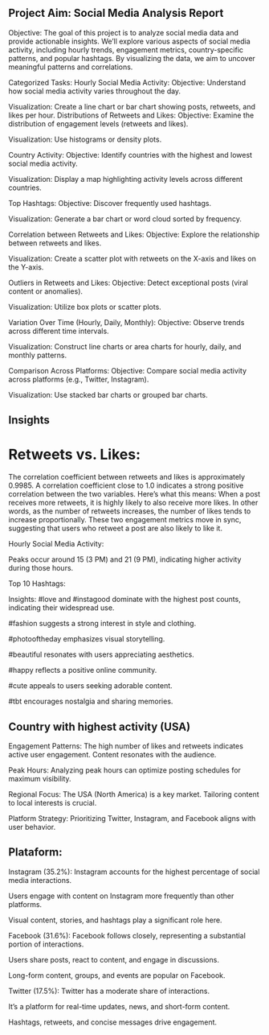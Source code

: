 ## Project Aim: Social Media Analysis Report
Objective:
The goal of this project is to analyze social media data and provide actionable insights. We’ll explore various aspects of social media activity, including hourly trends, engagement metrics, country-specific patterns, and popular hashtags. By visualizing the data, we aim to uncover meaningful patterns and correlations.

Categorized Tasks:
Hourly Social Media Activity:
Objective: Understand how social media activity varies throughout the day.

Visualization: Create a line chart or bar chart showing posts, retweets, and likes per hour.
Distributions of Retweets and Likes:
Objective: Examine the distribution of engagement levels (retweets and likes).

Visualization: Use histograms or density plots.

Country Activity:
Objective: Identify countries with the highest and lowest social media activity.

Visualization: Display a map highlighting activity levels across different countries.

Top Hashtags:
Objective: Discover frequently used hashtags.

Visualization: Generate a bar chart or word cloud sorted by frequency.

Correlation between Retweets and Likes:
Objective: Explore the relationship between retweets and likes.

Visualization: Create a scatter plot with retweets on the X-axis and likes on the Y-axis.

Outliers in Retweets and Likes:
Objective: Detect exceptional posts (viral content or anomalies).

Visualization: Utilize box plots or scatter plots.

Variation Over Time (Hourly, Daily, Monthly):
Objective: Observe trends across different time intervals.

Visualization: Construct line charts or area charts for hourly, daily, and monthly patterns.

Comparison Across Platforms:
Objective: Compare social media activity across platforms (e.g., Twitter, Instagram).

Visualization: Use stacked bar charts or grouped bar charts.


## Insights

# Retweets vs. Likes:
The correlation coefficient between retweets and likes is approximately 0.9985.
A correlation coefficient close to 1.0 indicates a strong positive correlation between the two variables.
Here’s what this means:
When a post receives more retweets, it is highly likely to also receive more likes.
In other words, as the number of retweets increases, the number of likes tends to increase proportionally.
These two engagement metrics move in sync, suggesting that users who retweet a post are also likely to like it.


Hourly Social Media Activity:

Peaks occur around 15 (3 PM) and 21 (9 PM), indicating higher activity during those hours.


Top 10 Hashtags:

Insights:
#love and #instagood dominate with the highest post counts, indicating their widespread use.

#fashion suggests a strong interest in style and clothing.

#photooftheday emphasizes visual storytelling.

#beautiful resonates with users appreciating aesthetics.

#happy reflects a positive online community.

#cute appeals to users seeking adorable content.

#tbt encourages nostalgia and sharing memories.


## Country with highest activity  (USA)


Engagement Patterns: The high number of likes and retweets indicates active user engagement. Content resonates with the audience.

Peak Hours: Analyzing peak hours can optimize posting schedules for maximum visibility.

Regional Focus: The USA (North America) is a key market. Tailoring content to local interests is crucial.

Platform Strategy: Prioritizing Twitter, Instagram, and Facebook aligns with user behavior.


## Plataform:

Instagram (35.2%):
Instagram accounts for the highest percentage of social media interactions.

Users engage with content on Instagram more frequently than other platforms.

Visual content, stories, and hashtags play a significant role here.

Facebook (31.6%):
Facebook follows closely, representing a substantial portion of interactions.

Users share posts, react to content, and engage in discussions.

Long-form content, groups, and events are popular on Facebook.

Twitter (17.5%):
Twitter has a moderate share of interactions.

It’s a platform for real-time updates, news, and short-form content.

Hashtags, retweets, and concise messages drive engagement.



